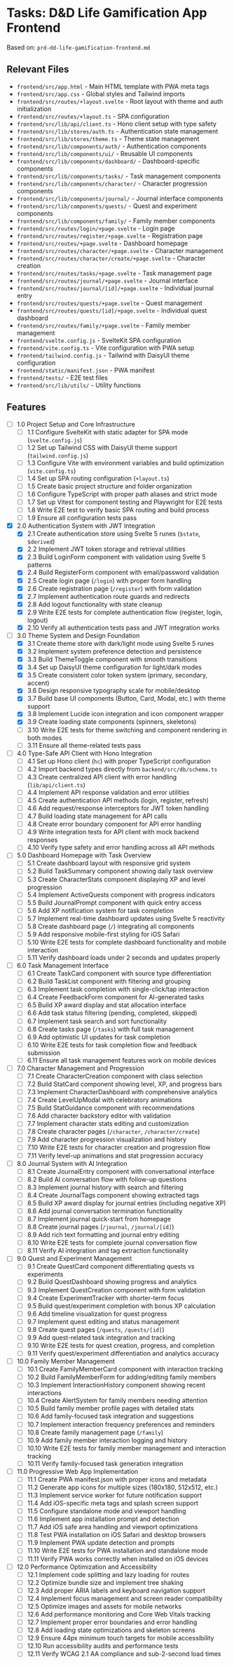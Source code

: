 # Tasks: D&D Life Gamification App Frontend

Based on: `prd-dd-life-gamification-frontend.md`

## Relevant Files

- `frontend/src/app.html` - Main HTML template with PWA meta tags
- `frontend/src/app.css` - Global styles and Tailwind imports
- `frontend/src/routes/+layout.svelte` - Root layout with theme and auth initialization
- `frontend/src/routes/+layout.ts` - SPA configuration
- `frontend/src/lib/api/client.ts` - Hono client setup with type safety
- `frontend/src/lib/stores/auth.ts` - Authentication state management
- `frontend/src/lib/stores/theme.ts` - Theme state management
- `frontend/src/lib/components/auth/` - Authentication components
- `frontend/src/lib/components/ui/` - Reusable UI components
- `frontend/src/lib/components/dashboard/` - Dashboard-specific components
- `frontend/src/lib/components/tasks/` - Task management components
- `frontend/src/lib/components/character/` - Character progression components
- `frontend/src/lib/components/journal/` - Journal interface components
- `frontend/src/lib/components/quests/` - Quest and experiment components
- `frontend/src/lib/components/family/` - Family member components
- `frontend/src/routes/login/+page.svelte` - Login page
- `frontend/src/routes/register/+page.svelte` - Registration page
- `frontend/src/routes/+page.svelte` - Dashboard homepage
- `frontend/src/routes/character/+page.svelte` - Character management
- `frontend/src/routes/character/create/+page.svelte` - Character creation
- `frontend/src/routes/tasks/+page.svelte` - Task management page
- `frontend/src/routes/journal/+page.svelte` - Journal interface
- `frontend/src/routes/journal/[id]/+page.svelte` - Individual journal entry
- `frontend/src/routes/quests/+page.svelte` - Quest management
- `frontend/src/routes/quests/[id]/+page.svelte` - Individual quest dashboard
- `frontend/src/routes/family/+page.svelte` - Family member management
- `frontend/svelte.config.js` - SvelteKit SPA configuration
- `frontend/vite.config.ts` - Vite configuration with PWA setup
- `frontend/tailwind.config.js` - Tailwind with DaisyUI theme configuration
- `frontend/static/manifest.json` - PWA manifest
- `frontend/tests/` - E2E test files
- `frontend/src/lib/utils/` - Utility functions

## Features

- [ ] 1.0 Project Setup and Core Infrastructure
  - [ ] 1.1 Configure SvelteKit with static adapter for SPA mode (`svelte.config.js`)
  - [ ] 1.2 Set up Tailwind CSS with DaisyUI theme support (`tailwind.config.js`)
  - [ ] 1.3 Configure Vite with environment variables and build optimization (`vite.config.ts`)
  - [ ] 1.4 Set up SPA routing configuration (`+layout.ts`)
  - [ ] 1.5 Create basic project structure and folder organization
  - [ ] 1.6 Configure TypeScript with proper path aliases and strict mode
  - [ ] 1.7 Set up Vitest for component testing and Playwright for E2E tests
  - [ ] 1.8 Write E2E test to verify basic SPA routing and build process
  - [ ] 1.9 Ensure all configuration tests pass

- [x] 2.0 Authentication System with JWT Integration
  - [x] 2.1 Create authentication store using Svelte 5 runes (`$state`, `$derived`)
  - [x] 2.2 Implement JWT token storage and retrieval utilities
  - [x] 2.3 Build LoginForm component with validation using Svelte 5 patterns
  - [x] 2.4 Build RegisterForm component with email/password validation
  - [x] 2.5 Create login page (`/login`) with proper form handling
  - [x] 2.6 Create registration page (`/register`) with form validation
  - [x] 2.7 Implement authentication route guards and redirects
  - [x] 2.8 Add logout functionality with state cleanup
  - [x] 2.9 Write E2E tests for complete authentication flow (register, login, logout)
  - [x] 2.10 Verify all authentication tests pass and JWT integration works

- [ ] 3.0 Theme System and Design Foundation
  - [x] 3.1 Create theme store with dark/light mode using Svelte 5 runes
  - [x] 3.2 Implement system preference detection and persistence
  - [x] 3.3 Build ThemeToggle component with smooth transitions
  - [x] 3.4 Set up DaisyUI theme configuration for light/dark modes
  - [x] 3.5 Create consistent color token system (primary, secondary, accent)
  - [x] 3.6 Design responsive typography scale for mobile/desktop
  - [x] 3.7 Build base UI components (Button, Card, Modal, etc.) with theme support
  - [x] 3.8 Implement Lucide icon integration and icon component wrapper
  - [x] 3.9 Create loading state components (spinners, skeletons)
  - [ ] 3.10 Write E2E tests for theme switching and component rendering in both modes
  - [ ] 3.11 Ensure all theme-related tests pass

- [ ] 4.0 Type-Safe API Client with Hono Integration
  - [ ] 4.1 Set up Hono client (`hc`) with proper TypeScript configuration
  - [ ] 4.2 Import backend types directly from `backend/src/db/schema.ts`
  - [ ] 4.3 Create centralized API client with error handling (`lib/api/client.ts`)
  - [ ] 4.4 Implement API response validation and error utilities
  - [ ] 4.5 Create authentication API methods (login, register, refresh)
  - [ ] 4.6 Add request/response interceptors for JWT token handling
  - [ ] 4.7 Build loading state management for API calls
  - [ ] 4.8 Create error boundary component for API error handling
  - [ ] 4.9 Write integration tests for API client with mock backend responses
  - [ ] 4.10 Verify type safety and error handling across all API methods

- [ ] 5.0 Dashboard Homepage with Task Overview
  - [ ] 5.1 Create dashboard layout with responsive grid system
  - [ ] 5.2 Build TaskSummary component showing daily task overview
  - [ ] 5.3 Create CharacterStats component displaying XP and level progression
  - [ ] 5.4 Implement ActiveQuests component with progress indicators
  - [ ] 5.5 Build JournalPrompt component with quick entry access
  - [ ] 5.6 Add XP notification system for task completion
  - [ ] 5.7 Implement real-time dashboard updates using Svelte 5 reactivity
  - [ ] 5.8 Create dashboard page (`/`) integrating all components
  - [ ] 5.9 Add responsive mobile-first styling for iOS Safari
  - [ ] 5.10 Write E2E tests for complete dashboard functionality and mobile interaction
  - [ ] 5.11 Verify dashboard loads under 2 seconds and updates properly

- [ ] 6.0 Task Management Interface
  - [ ] 6.1 Create TaskCard component with source type differentiation
  - [ ] 6.2 Build TaskList component with filtering and grouping
  - [ ] 6.3 Implement task completion with single-click/tap interaction
  - [ ] 6.4 Create FeedbackForm component for AI-generated tasks
  - [ ] 6.5 Build XP award display and stat allocation interface
  - [ ] 6.6 Add task status filtering (pending, completed, skipped)
  - [ ] 6.7 Implement task search and sort functionality
  - [ ] 6.8 Create tasks page (`/tasks`) with full task management
  - [ ] 6.9 Add optimistic UI updates for task completion
  - [ ] 6.10 Write E2E tests for task completion flow and feedback submission
  - [ ] 6.11 Ensure all task management features work on mobile devices

- [ ] 7.0 Character Management and Progression
  - [ ] 7.1 Create CharacterCreation component with class selection
  - [ ] 7.2 Build StatCard component showing level, XP, and progress bars
  - [ ] 7.3 Implement CharacterDashboard with comprehensive analytics
  - [ ] 7.4 Create LevelUpModal with celebratory animations
  - [ ] 7.5 Build StatGuidance component with recommendations
  - [ ] 7.6 Add character backstory editor with validation
  - [ ] 7.7 Implement character stats editing and customization
  - [ ] 7.8 Create character pages (`/character`, `/character/create`)
  - [ ] 7.9 Add character progression visualization and history
  - [ ] 7.10 Write E2E tests for character creation and progression flow
  - [ ] 7.11 Verify level-up animations and stat progression accuracy

- [ ] 8.0 Journal System with AI Integration
  - [ ] 8.1 Create JournalEntry component with conversational interface
  - [ ] 8.2 Build AI conversation flow with follow-up questions
  - [ ] 8.3 Implement journal history with search and filtering
  - [ ] 8.4 Create JournalTags component showing extracted tags
  - [ ] 8.5 Build XP award display for journal entries (including negative XP)
  - [ ] 8.6 Add journal conversation termination functionality
  - [ ] 8.7 Implement journal quick-start from homepage
  - [ ] 8.8 Create journal pages (`/journal`, `/journal/[id]`)
  - [ ] 8.9 Add rich text formatting and journal entry editing
  - [ ] 8.10 Write E2E tests for complete journal conversation flow
  - [ ] 8.11 Verify AI integration and tag extraction functionality

- [ ] 9.0 Quest and Experiment Management
  - [ ] 9.1 Create QuestCard component differentiating quests vs experiments
  - [ ] 9.2 Build QuestDashboard showing progress and analytics
  - [ ] 9.3 Implement QuestCreation component with form validation
  - [ ] 9.4 Create ExperimentTracker with shorter-term focus
  - [ ] 9.5 Build quest/experiment completion with bonus XP calculation
  - [ ] 9.6 Add timeline visualization for quest progress
  - [ ] 9.7 Implement quest editing and status management
  - [ ] 9.8 Create quest pages (`/quests`, `/quests/[id]`)
  - [ ] 9.9 Add quest-related task integration and tracking
  - [ ] 9.10 Write E2E tests for quest creation, progress, and completion
  - [ ] 9.11 Verify quest/experiment differentiation and analytics accuracy

- [ ] 10.0 Family Member Management
  - [ ] 10.1 Create FamilyMemberCard component with interaction tracking
  - [ ] 10.2 Build FamilyMemberForm for adding/editing family members
  - [ ] 10.3 Implement InteractionHistory component showing recent interactions
  - [ ] 10.4 Create AlertSystem for family members needing attention
  - [ ] 10.5 Build family member profile pages with detailed stats
  - [ ] 10.6 Add family-focused task integration and suggestions
  - [ ] 10.7 Implement interaction frequency preferences and reminders
  - [ ] 10.8 Create family management page (`/family`)
  - [ ] 10.9 Add family member interaction logging and history
  - [ ] 10.10 Write E2E tests for family member management and interaction tracking
  - [ ] 10.11 Verify family-focused task generation integration

- [ ] 11.0 Progressive Web App Implementation
  - [ ] 11.1 Create PWA manifest.json with proper icons and metadata
  - [ ] 11.2 Generate app icons for multiple sizes (180x180, 512x512, etc.)
  - [ ] 11.3 Implement service worker for future notification support
  - [ ] 11.4 Add iOS-specific meta tags and splash screen support
  - [ ] 11.5 Configure standalone mode and viewport handling
  - [ ] 11.6 Implement app installation prompt and detection
  - [ ] 11.7 Add iOS safe area handling and viewport optimizations
  - [ ] 11.8 Test PWA installation on iOS Safari and desktop browsers
  - [ ] 11.9 Implement PWA update detection and prompts
  - [ ] 11.10 Write E2E tests for PWA installation and standalone mode
  - [ ] 11.11 Verify PWA works correctly when installed on iOS devices

- [ ] 12.0 Performance Optimization and Accessibility
  - [ ] 12.1 Implement code splitting and lazy loading for routes
  - [ ] 12.2 Optimize bundle size and implement tree shaking
  - [ ] 12.3 Add proper ARIA labels and keyboard navigation support
  - [ ] 12.4 Implement focus management and screen reader compatibility
  - [ ] 12.5 Optimize images and assets for mobile networks
  - [ ] 12.6 Add performance monitoring and Core Web Vitals tracking
  - [ ] 12.7 Implement proper error boundaries and error handling
  - [ ] 12.8 Add loading state optimizations and skeleton screens
  - [ ] 12.9 Ensure 44px minimum touch targets for mobile accessibility
  - [ ] 12.10 Run accessibility audits and performance tests
  - [ ] 12.11 Verify WCAG 2.1 AA compliance and sub-2-second load times
